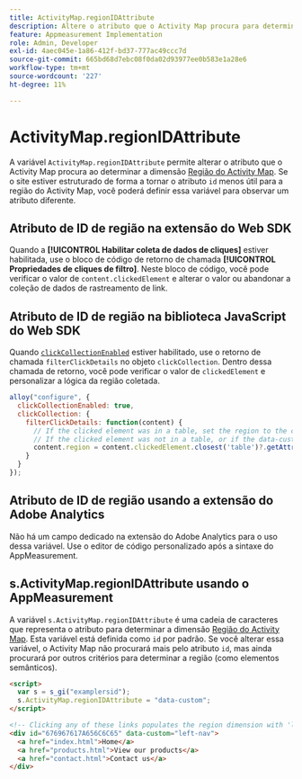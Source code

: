```yaml
---
title: ActivityMap.regionIDAttribute
description: Altere o atributo que o Activity Map procura para determinar a região.
feature: Appmeasurement Implementation
role: Admin, Developer
exl-id: 4aec045e-1a86-412f-bd37-777ac49ccc7d
source-git-commit: 665bd68d7ebc08f0da02d93977ee0b583e1a28e6
workflow-type: tm+mt
source-wordcount: '227'
ht-degree: 11%

---
```


# ActivityMap.regionIDAttribute

A variável `ActivityMap.regionIDAttribute` permite alterar o atributo que o Activity Map procura ao determinar a dimensão [Região do Activity Map](/help/components/dimensions/activity-map-region.md). Se o site estiver estruturado de forma a tornar o atributo `id` menos útil para a região do Activity Map, você poderá definir essa variável para observar um atributo diferente.

## Atributo de ID de região na extensão do Web SDK

Quando a **[!UICONTROL Habilitar coleta de dados de cliques]** estiver habilitada, use o bloco de código de retorno de chamada **[!UICONTROL Propriedades de cliques de filtro]**. Neste bloco de código, você pode verificar o valor de `content.clickedElement` e alterar o valor ou abandonar a coleção de dados de rastreamento de link.

## Atributo de ID de região na biblioteca JavaScript do Web SDK

Quando [`clickCollectionEnabled`](https://experienceleague.adobe.com/pt-br/docs/experience-platform/web-sdk/commands/configure/clickcollectionenabled) estiver habilitado, use o retorno de chamada `filterClickDetails` no objeto `clickCollection`. Dentro dessa chamada de retorno, você pode verificar o valor de `clickedElement` e personalizar a lógica da região coletada.

```js
alloy("configure", {
  clickCollectionEnabled: true,
  clickCollection: {
    filterClickDetails: function(content) {
      // If the clicked element was in a table, set the region to the contents of the data-custom attribute
      // If the clicked element was not in a table, or if the data-custom attribute doesn't exist, leave region as-is
      content.region = content.clickedElement.closest('table')?.getAttribute('data-custom') || content.region;
    }
  }
});
```

## Atributo de ID de região usando a extensão do Adobe Analytics

Não há um campo dedicado na extensão do Adobe Analytics para o uso dessa variável. Use o editor de código personalizado após a sintaxe do AppMeasurement.

## s.ActivityMap.regionIDAttribute usando o AppMeasurement

A variável `s.ActivityMap.regionIDAttribute` é uma cadeia de caracteres que representa o atributo para determinar a dimensão [Região do Activity Map](/help/components/dimensions/activity-map-region.md). Esta variável está definida como `id` por padrão. Se você alterar essa variável, o Activity Map não procurará mais pelo atributo `id`, mas ainda procurará por outros critérios para determinar a região (como elementos semânticos).

```html
<script>
  var s = s_gi("examplersid");
  s.ActivityMap.regionIDAttribute = "data-custom";
</script>

<!-- Clicking any of these links populates the region dimension with 'left-nav' -->
<div id="676967617A656C6C65" data-custom="left-nav">
  <a href="index.html">Home</a>
  <a href="products.html">View our products</a>
  <a href="contact.html">Contact us</a>
</div>
```
